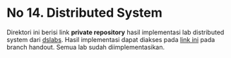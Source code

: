 # No 14. Distributed System
Direktori ini berisi link **private repository** hasil implementasi lab distributed system dari [dslabs](https://github.com/emichael/dslabs). Hasil implementasi dapat diakses pada [link ini](https://github.com/dxt99/dslabs/tree/handout) pada branch handout. Semua lab sudah diimplementasikan.
